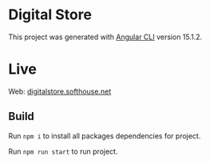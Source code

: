 # Digital Store

This project was generated with [Angular CLI](https://github.com/angular/angular-cli) version 15.1.2.

# Live 

Web: [digitalstore.softhouse.net](https://incomparable-sprinkles-51fd49.netlify.app/)


## Build

Run `npm i` to install all packages dependencies for project.

Run `npm run start` to run project.



